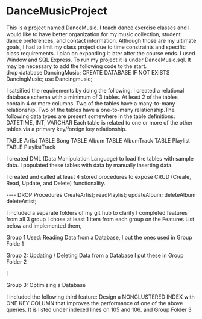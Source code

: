 # DanceMusicProject
This is a  project named DanceMusic.  I teach dance exercise classes and  I would like to have better organization for my music collection, student dance preferences,  and contact information.  Although those are my ultimate goals,  I had to limit my class project due to time constraints and specific class requirements.  I plan on expanding it later after the course ends.
I used Window and SQL Express.   To run my project  it is under DanceMusic.sql.   It may be necessary to add the following code to the start.  
drop database  DancingMusic;
CREATE DATABASE IF NOT EXISTS DancingMusic;
use Dancingmusic; 







I satsified the requirements by doing the following:
  I  created a relational database schema with a minimum of 3 tables. At least 2 of the tables  contain 4 or more columns. Two of the tables  have a many-to-many relationship.  Two of the tables  have a one-to-many relationship.The following data types are present somewhere in the table definitions: DATETIME, INT, VARCHAR
Each table is related to one or more of the other tables via a primary key/foreign key relationship.

TABLE  Artist
TABLE  Song
TABLE Album
TABLE AlbumTrack
TABLE  Playlist
 TABLE  PlaylistTrack



 I created DML (Data Manipulation Language) to load the tables with sample data.
I populated these tables with data by manually inserting data.






I created and called at least 4 stored procedures to expose CRUD (Create, Read, Update, and Delete) functionality.


---- DROP Procedures
 CreateArtist;
 readPlaylist;
 updateAlbum;
 deleteAlbum
 deleteArtist;


I included a separate folders of my git hub to clarify I completed features from all 3 group
I chose at least 1 item from each group on the Features List below and implemented them,





Group 1 Used: Reading Data from a Database,  I put the ones used in Group Folde 1











Group 2: Updating / Deleting Data from a Database  I put these in Group Folder 2

  I





Group 3: Optimizing a Database

I included the following third feature:   Design a NONCLUSTERED INDEX with ONE KEY COLUMN that improves the performance of one of the above queries.  It is listed under indexed lines on 105 and 106. and Group Folder 3  









